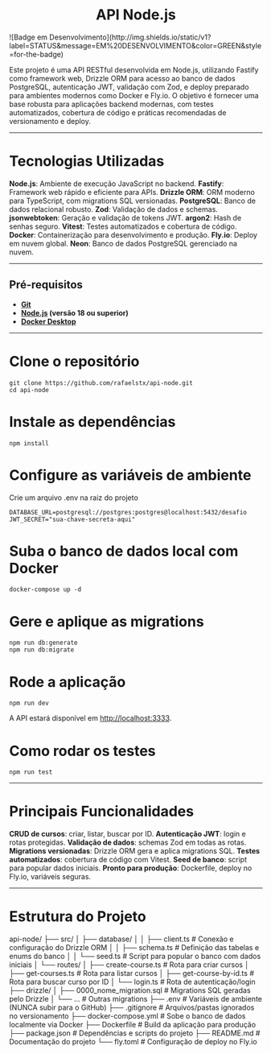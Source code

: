 <h1 align="center"> API Node.js </h1>
![Badge em Desenvolvimento](http://img.shields.io/static/v1?label=STATUS&message=EM%20DESENVOLVIMENTO&color=GREEN&style=for-the-badge)

Este projeto é uma API RESTful desenvolvida em Node.js, utilizando Fastify como framework web, Drizzle ORM para acesso ao banco de dados PostgreSQL, autenticação JWT, validação com Zod, e deploy preparado para ambientes modernos como Docker e Fly.io.
O objetivo é fornecer uma base robusta para aplicações backend modernas, com testes automatizados, cobertura de código e práticas recomendadas de versionamento e deploy.



---

# Tecnologias Utilizadas

**Node.js**: Ambiente de execução JavaScript no backend.
**Fastify**: Framework web rápido e eficiente para APIs.
**Drizzle ORM**: ORM moderno para TypeScript, com migrations SQL versionadas.
**PostgreSQL**: Banco de dados relacional robusto.
**Zod**: Validação de dados e schemas.
**jsonwebtoken**: Geração e validação de tokens JWT.
**argon2**: Hash de senhas seguro.
**Vitest**: Testes automatizados e cobertura de código.
**Docker**: Containerização para desenvolvimento e produção.
**Fly.io**: Deploy em nuvem global.
**Neon**: Banco de dados PostgreSQL gerenciado na nuvem.



---

## Pré-requisitos

- **[Git](https://git-scm.com/downloads)**
- **[Node.js](https://nodejs.org/en/download) (versão 18 ou superior)**
- **[Docker Desktop](https://www.docker.com/products/docker-desktop/)**



---

# Clone o repositório
```
git clone https://github.com/rafaelstx/api-node.git
cd api-node
```

# Instale as dependências
```
npm install
```

# Configure as variáveis de ambiente
Crie um arquivo .env na raiz do projeto
```
DATABASE_URL=postgresql://postgres:postgres@localhost:5432/desafio
JWT_SECRET="sua-chave-secreta-aqui"
```

# Suba o banco de dados local com Docker
```
docker-compose up -d
```

# Gere e aplique as migrations
```
npm run db:generate
npm run db:migrate
```

# Rode a aplicação
```
npm run dev
```
A API estará disponível em [http://localhost:3333](http://localhost:3333).

# Como rodar os testes
```
npm run test
```



---

# Principais Funcionalidades
**CRUD de cursos**: criar, listar, buscar por ID.
**Autenticação JWT**: login e rotas protegidas.
**Validação de dados**: schemas Zod em todas as rotas.
**Migrations versionadas**: Drizzle ORM gera e aplica migrations SQL.
**Testes automatizados**: cobertura de código com Vitest.
**Seed de banco**: script para popular dados iniciais.
**Pronto para produção**: Dockerfile, deploy no Fly.io, variáveis seguras.



---

# Estrutura do Projeto
api-node/
├── src/
│   ├── database/
│   │   ├── client.ts         # Conexão e configuração do Drizzle ORM
│   │   ├── schema.ts         # Definição das tabelas e enums do banco
│   │   └── seed.ts           # Script para popular o banco com dados iniciais
│   └── routes/
│       ├── create-course.ts      # Rota para criar cursos
│       ├── get-courses.ts        # Rota para listar cursos
│       ├── get-course-by-id.ts   # Rota para buscar curso por ID
│       └── login.ts              # Rota de autenticação/login
├── drizzle/
│   ├── 0000_nome_migration.sql   # Migrations SQL geradas pelo Drizzle
│   └── ...                       # Outras migrations
├── .env                          # Variáveis de ambiente (NUNCA subir para o GitHub)
├── .gitignore                    # Arquivos/pastas ignorados no versionamento
├── docker-compose.yml            # Sobe o banco de dados localmente via Docker
├── Dockerfile                    # Build da aplicação para produção
├── package.json                  # Dependências e scripts do projeto
├── README.md                     # Documentação do projeto
└── fly.toml                      # Configuração de deploy no Fly.io